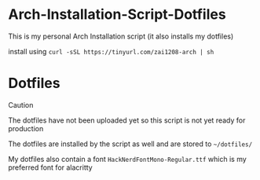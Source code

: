 # Arch-Installation-Script-Dotfiles
This is my personal Arch Installation script (it also installs my dotfiles)

install using `curl -sSL https://tinyurl.com/zai1208-arch | sh`

# Dotfiles
> [!CAUTION]
> The dotfiles have not been uploaded yet so this script is not yet ready for production

The dotfiles are installed by the script as well and are stored to `~/dotfiles/`

My dotfiles also contain a font `HackNerdFontMono-Regular.ttf` which is my preferred font for alacritty
